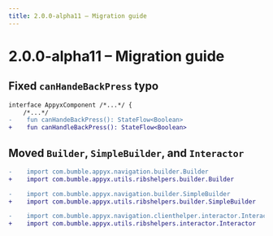 ```yaml
---
title: 2.0.0-alpha11 – Migration guide
---
```


# 2.0.0-alpha11 – Migration guide

## Fixed `canHandeBackPress` typo

```diff
interface AppyxComponent /*...*/ {
    /*...*/
-    fun canHandeBackPress(): StateFlow<Boolean>
+    fun canHandleBackPress(): StateFlow<Boolean>
```

## Moved `Builder`, `SimpleBuilder`, and `Interactor`

```diff
-    import com.bumble.appyx.navigation.builder.Builder
+    import com.bumble.appyx.utils.ribshelpers.builder.Builder

-    import com.bumble.appyx.navigation.builder.SimpleBuilder
+    import com.bumble.appyx.utils.ribshelpers.builder.SimpleBuilder

-    import com.bumble.appyx.navigation.clienthelper.interactor.Interactor
+    import com.bumble.appyx.utils.ribshelpers.interactor.Interactor
```